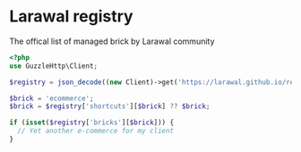 # Larawal registry

The offical list of managed brick by Larawal community

```php
<?php
use GuzzleHttp\Client;

$registry = json_decode((new Client)->get('https://larawal.github.io/registry/registry.json'), true);

$brick = 'ecommerce';
$brick = $registry['shortcuts'][$brick] ?? $brick;

if (isset($registry['bricks'][$brick])) {
  // Yet another e-commerce for my client
}
```
